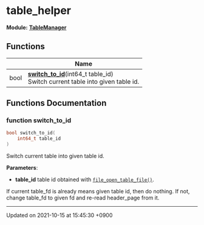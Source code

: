 

# table_helper

**Module:** **[TableManager](/Modules/TableManager)**



## Functions

|                | Name           |
| -------------- | -------------- |
| bool | **[switch_to_id](/Namespaces/table_helper#function-switch_to_id)**(int64_t table_id)<br>Switch current table into given table id.  |


## Functions Documentation

### function switch_to_id

```cpp
bool switch_to_id(
    int64_t table_id
)
```

Switch current table into given table id. 

**Parameters**: 

  * **table_id** table id obtained with <code><a href="/Modules/DiskSpaceManager#function-file-open-table-file">file&#95;open&#95;table&#95;file()</a></code>. 


If current table_fd is already means given table id, then do nothing. If not, change table_fd to given fd and re-read header_page from it.






-------------------------------

Updated on 2021-10-15 at 15:45:30 +0900